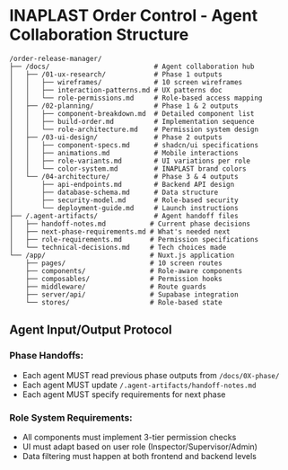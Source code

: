 # INAPLAST Order Control - Agent Collaboration Structure

```
/order-release-manager/
├── /docs/                          # Agent collaboration hub
│   ├── /01-ux-research/            # Phase 1 outputs
│   │   ├── wireframes/             # 10 screen wireframes
│   │   ├── interaction-patterns.md # UX patterns doc
│   │   └── role-permissions.md     # Role-based access mapping
│   ├── /02-planning/               # Phase 1 & 2 outputs  
│   │   ├── component-breakdown.md  # Detailed component list
│   │   ├── build-order.md          # Implementation sequence
│   │   └── role-architecture.md    # Permission system design
│   ├── /03-ui-design/              # Phase 2 outputs
│   │   ├── component-specs.md      # shadcn/ui specifications
│   │   ├── animations.md           # Mobile interactions
│   │   ├── role-variants.md        # UI variations per role
│   │   └── color-system.md         # INAPLAST brand colors
│   └── /04-architecture/           # Phase 3 & 4 outputs
│       ├── api-endpoints.md        # Backend API design
│       ├── database-schema.md      # Data structure
│       ├── security-model.md       # Role-based security
│       └── deployment-guide.md     # Launch instructions
├── /.agent-artifacts/              # Agent handoff files
│   ├── handoff-notes.md           # Current phase decisions
│   ├── next-phase-requirements.md # What's needed next
│   ├── role-requirements.md       # Permission specifications
│   └── technical-decisions.md     # Tech choices made
└── /app/                          # Nuxt.js application
    ├── pages/                     # 10 screen routes
    ├── components/                # Role-aware components
    ├── composables/               # Permission hooks
    ├── middleware/                # Route guards
    ├── server/api/                # Supabase integration
    └── stores/                    # Role-based state
```

## Agent Input/Output Protocol

### Phase Handoffs:
- Each agent MUST read previous phase outputs from `/docs/0X-phase/`
- Each agent MUST update `/.agent-artifacts/handoff-notes.md`
- Each agent MUST specify requirements for next phase

### Role System Requirements:
- All components must implement 3-tier permission checks
- UI must adapt based on user role (Inspector/Supervisor/Admin)
- Data filtering must happen at both frontend and backend levels